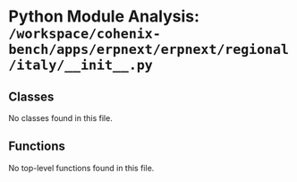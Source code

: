# Python Module Analysis: `/workspace/cohenix-bench/apps/erpnext/erpnext/regional/italy/__init__.py`

## Classes

No classes found in this file.


## Functions

No top-level functions found in this file.
